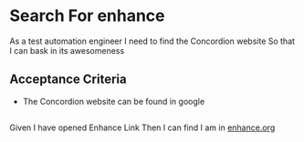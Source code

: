 # Search For enhance

As a test automation engineer
I need to find the Concordion website
So that I can bask in its awesomeness

## Acceptance Criteria
* The Concordion website can be found in google

## 
Given I have opened Enhance Link
Then I can find I am in [enhance.org](- "enhance()")